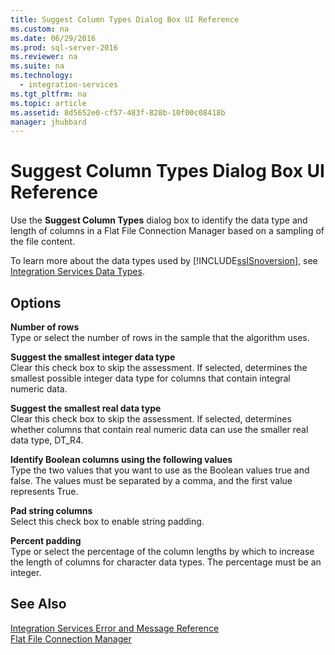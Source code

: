```yaml
---
title: Suggest Column Types Dialog Box UI Reference
ms.custom: na
ms.date: 06/29/2016
ms.prod: sql-server-2016
ms.reviewer: na
ms.suite: na
ms.technology: 
  - integration-services
ms.tgt_pltfrm: na
ms.topic: article
ms.assetid: 8d5652e0-cf57-483f-828b-10f00c08418b
manager: jhubbard
---
```

# Suggest Column Types Dialog Box UI Reference
Use the **Suggest Column Types** dialog box to identify the data type and length of columns in a Flat File Connection Manager based on a sampling of the file content.  
  
 To learn more about the data types used by [!INCLUDE[ssISnoversion](../../Topics/TopicNameContainA/includes/ssISnoversion_md.md)], see [Integration Services Data Types](../../Topics/TopicNameNotContainA/Integration-Services-Data-Types.md).  
  
## Options  
 **Number of rows**  
 Type or select the number of rows in the sample that the algorithm uses.  
  
 **Suggest the smallest integer data type**  
 Clear this check box to skip the assessment. If selected, determines the smallest possible integer data type for columns that contain integral numeric data.  
  
 **Suggest the smallest real data type**  
 Clear this check box to skip the assessment. If selected, determines whether columns that contain real numeric data can use the smaller real data type, DT_R4.  
  
 **Identify Boolean columns using the following values**  
 Type the two values that you want to use as the Boolean values true and false. The values must be separated by a comma, and the first value represents True.  
  
 **Pad string columns**  
 Select this check box to enable string padding.  
  
 **Percent padding**  
 Type or select the percentage of the column lengths by which to increase the length of columns for character data types. The percentage must be an integer.  
  
## See Also  
 [Integration Services Error and Message Reference](../../Topics/TopicNameNotContainA/Integration-Services-Error-and-Message-Reference.md)   
 [Flat File Connection Manager](../../Topics/TopicNameNotContainA/Flat-File-Connection-Manager.md)